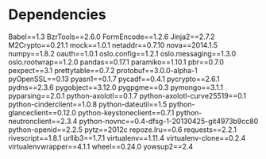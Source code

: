 <h1>Dependencies</h1>
Babel==1.3
BzrTools==2.6.0
FormEncode==1.2.6
Jinja2==2.7.2
M2Crypto==0.21.1
mock==1.0.1
netaddr==0.7.10
nova==2014.1.5
numpy==1.8.2
oauth==1.0.1
oslo.config==1.2.1
oslo.messaging==1.3.0
oslo.rootwrap==1.2.0
pandas==0.17.1
paramiko==1.10.1
pbr==0.7.0
pexpect==3.1
prettytable==0.7.2
protobuf==3.0.0-alpha-1
pyOpenSSL==0.13
pyasn1==0.1.7
pycadf==0.4.1
pycrypto==2.6.1
pydns==2.3.6
pygobject==3.12.0
pygpgme==0.3
pymongo==3.1.1
pyparsing==2.0.1
python-axolotl==0.1.7
python-axolotl-curve25519==0.1
python-cinderclient==1.0.8
python-dateutil==1.5
python-glanceclient==0.12.0
python-keystoneclient==0.7.1
python-neutronclient==2.3.4
python-novnc==0.4-dfsg-1-20130425-git4973b9cc80
python-openid==2.2.5
pytz==2012c
repoze.lru==0.6
requests==2.2.1
rivescript==1.8.1
urllib3==1.7.1
virtualenv==1.11.4
virtualenv-clone==0.2.4
virtualenvwrapper==4.1.1
wheel==0.24.0
yowsup2==2.4
